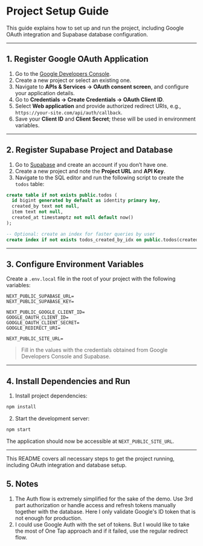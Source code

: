 # Project Setup Guide

This guide explains how to set up and run the project, including Google OAuth integration and Supabase database configuration.

---

## 1. Register Google OAuth Application

1. Go to the [Google Developers Console](https://console.developers.google.com/).
2. Create a new project or select an existing one.
3. Navigate to **APIs & Services → OAuth consent screen**, and configure your application details.
4. Go to **Credentials → Create Credentials → OAuth Client ID**.
5. Select **Web application** and provide authorized redirect URIs, e.g., `https://your-site.com/api/auth/callback`.
6. Save your **Client ID** and **Client Secret**; these will be used in environment variables.

---

## 2. Register Supabase Project and Database

1. Go to [Supabase](https://supabase.com/) and create an account if you don’t have one.
2. Create a new project and note the **Project URL** and **API Key**.
3. Navigate to the SQL editor and run the following script to create the `todos` table:

```sql
create table if not exists public.todos (
  id bigint generated by default as identity primary key,
  created_by text not null,
  item text not null,
  created_at timestamptz not null default now()
);

-- Optional: create an index for faster queries by user
create index if not exists todos_created_by_idx on public.todos(created_by);
```

---

## 3. Configure Environment Variables

Create a `.env.local` file in the root of your project with the following variables:

```env
NEXT_PUBLIC_SUPABASE_URL=
NEXT_PUBLIC_SUPABASE_KEY=

NEXT_PUBLIC_GOOGLE_CLIENT_ID=
GOOGLE_OAUTH_CLIENT_ID=
GOOGLE_OAUTH_CLIENT_SECRET=
GOOGLE_REDIRECT_URI=

NEXT_PUBLIC_SITE_URL=
```

> Fill in the values with the credentials obtained from Google Developers Console and Supabase.

---

## 4. Install Dependencies and Run

1. Install project dependencies:  
```bash
npm install
```

2. Start the development server:  
```bash
npm start
```

The application should now be accessible at `NEXT_PUBLIC_SITE_URL`.

---

This README covers all necessary steps to get the project running, including OAuth integration and database setup.


## 5. Notes
1. The Auth flow is extremely simplified for the sake of the demo. Use 3rd part authorization or handle access and refresh tokens manually together with the database. Here I only validate Google's ID token that is not enough for production.
2. I could use Google Auth with the set of tokens. But I would like to take the most of One Tap approach and if it failed, use the regular redirect flow.
 
